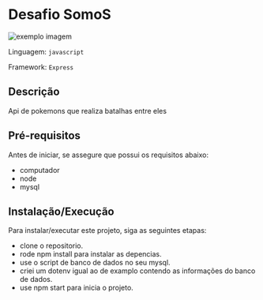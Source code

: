 # Desafio SomoS

<img src="https://burnbook.b-cdn.net/wp-content/uploads/2019/06/N3DS_PokemonSuperMysteryDungeon_MainIllustration_png_jpgcopy.0.0.jpg" alt="exemplo imagem">

Linguagem: `javascript`

Framework: `Express`

## Descrição

Api de pokemons que realiza batalhas entre eles

## Pré-requisitos

Antes de iniciar, se assegure que possui os requisitos abaixo:

- computador
- node
- mysql

## Instalação/Execução

Para instalar/executar este projeto, siga as seguintes etapas:

- clone o repositorio.
- rode npm install para instalar as depencias. 
- use o script de banco de dados no seu mysql.
- criei um dotenv igual ao de examplo contendo as informações do banco de dados.
- use npm start para inicia o projeto.
